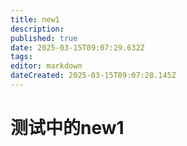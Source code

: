 ```yaml
---
title: new1
description: 
published: true
date: 2025-03-15T09:07:29.632Z
tags: 
editor: markdown
dateCreated: 2025-03-15T09:07:28.145Z
---
```


# 测试中的new1